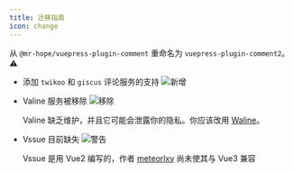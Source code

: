 ```yaml
---
title: 迁移指南
icon: change
---
```


从 `@mr-hope/vuepress-plugin-comment` 重命名为 `vuepress-plugin-comment2`。 ⚠

- 添加 `twikoo` 和 `giscus` 评论服务的支持 ![新增](https://img.shields.io/badge/-New-brightgreen)

- Valine 服务被移除 ![移除](https://img.shields.io/badge/-removed-red)

  Valine 缺乏维护，并且它可能会泄露你的隐私。你应该改用 [Waline](https://waline.js.org)。

- Vssue 目前缺失 ![警告](https://img.shields.io/badge/-warning-yellow)

  Vssue 是用 Vue2 编写的，作者 [meteorlxy](https://github.com/meteorlxy) 尚未使其与 Vue3 兼容
